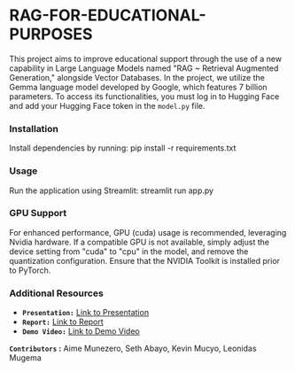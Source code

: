 # RAG-FOR-EDUCATIONAL-PURPOSES

This project aims to improve educational support through the use of a new capability in Large Language Models named "RAG ~ Retrieval Augmented Generation," alongside Vector Databases. In the project, we utilize the Gemma language model developed by Google, which features 7 billion parameters. To access its functionalities, you must log in to Hugging Face and add your Hugging Face token in the `model.py` file.

### Installation

Install dependencies by running:
pip install -r requirements.txt

### Usage

Run the application using Streamlit:
streamlit run app.py


### GPU Support

For enhanced performance, GPU (cuda) usage is recommended, leveraging Nvidia hardware. If a compatible GPU is not available, simply adjust the device setting from "cuda" to "cpu" in the model, and remove the quantization configuration. Ensure that the NVIDIA Toolkit is installed prior to PyTorch.

### Additional Resources

- **`Presentation:`** [Link to Presentation](https://docs.google.com/presentation/d/1FlJmCupQK827zWNo5LjzIVhH8-3AfJeC/edit?usp=drive_web&ouid=104339001137477334178&rtpof=true)
- **`Report:`** [Link to Report](https://docs.google.com/document/d/1UOCDnjlXDiy5vD-KRuhnjd5tcv8nlVgAIaR44bmaR-I/edit)
- **`Demo Video:`** [Link to Demo Video](https://drive.google.com/file/d/1dnXt9rFuqz4zA9tN1qHeXZZ9FBX6xmlF/view?usp=drive_link)

**`Contributors` :** Aime Munezero, Seth Abayo, Kevin Mucyo, Leonidas Mugema

